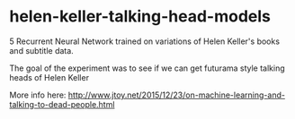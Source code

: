 # helen-keller-talking-head-models

5 Recurrent Neural Network trained on variations of Helen Keller's books and subtitle data.

The goal of the experiment was to see if we can get futurama style talking heads of Helen Keller

More info here: http://www.jtoy.net/2015/12/23/on-machine-learning-and-talking-to-dead-people.html
